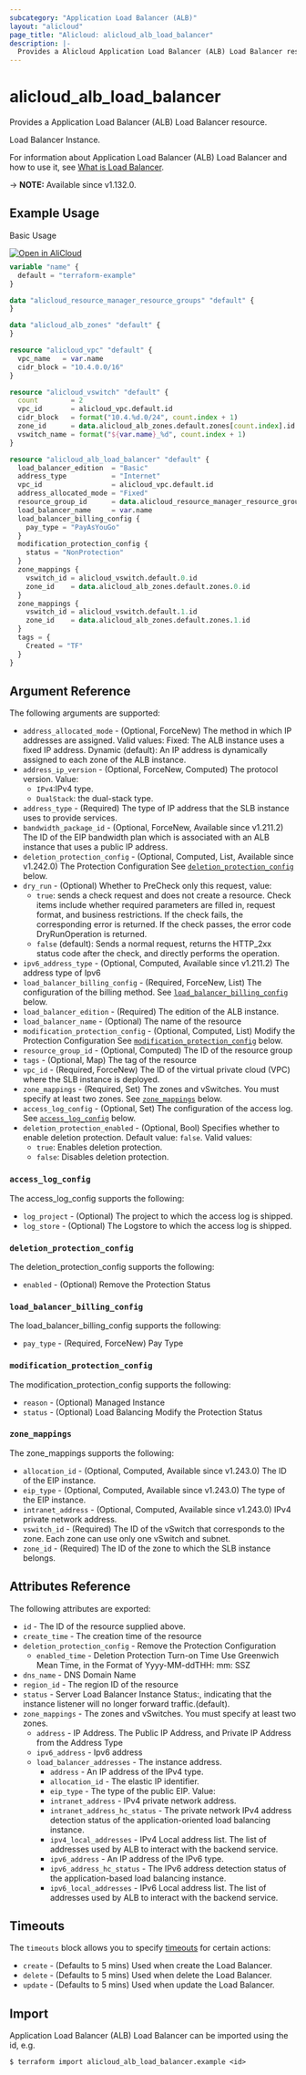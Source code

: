 ```yaml
---
subcategory: "Application Load Balancer (ALB)"
layout: "alicloud"
page_title: "Alicloud: alicloud_alb_load_balancer"
description: |-
  Provides a Alicloud Application Load Balancer (ALB) Load Balancer resource.
---
```


# alicloud_alb_load_balancer

Provides a Application Load Balancer (ALB) Load Balancer resource.

Load Balancer Instance.

For information about Application Load Balancer (ALB) Load Balancer and how to use it, see [What is Load Balancer](https://www.alibabacloud.com/help/en/slb/application-load-balancer/developer-reference/api-alb-2020-06-16-createloadbalancer).

-> **NOTE:** Available since v1.132.0.

## Example Usage

Basic Usage

<div style="display: block;margin-bottom: 40px;"><div class="oics-button" style="float: right;position: absolute;margin-bottom: 10px;">
  <a href="https://api.aliyun.com/terraform?resource=alicloud_alb_load_balancer&exampleId=69375c6d-bff4-e697-2696-1baac7f74f3a4c97779e&activeTab=example&spm=docs.r.alb_load_balancer.0.69375c6dbf&intl_lang=EN_US" target="_blank">
    <img alt="Open in AliCloud" src="https://img.alicdn.com/imgextra/i1/O1CN01hjjqXv1uYUlY56FyX_!!6000000006049-55-tps-254-36.svg" style="max-height: 44px; max-width: 100%;">
  </a>
</div></div>

```terraform
variable "name" {
  default = "terraform-example"
}

data "alicloud_resource_manager_resource_groups" "default" {
}

data "alicloud_alb_zones" "default" {
}

resource "alicloud_vpc" "default" {
  vpc_name   = var.name
  cidr_block = "10.4.0.0/16"
}

resource "alicloud_vswitch" "default" {
  count        = 2
  vpc_id       = alicloud_vpc.default.id
  cidr_block   = format("10.4.%d.0/24", count.index + 1)
  zone_id      = data.alicloud_alb_zones.default.zones[count.index].id
  vswitch_name = format("${var.name}_%d", count.index + 1)
}

resource "alicloud_alb_load_balancer" "default" {
  load_balancer_edition  = "Basic"
  address_type           = "Internet"
  vpc_id                 = alicloud_vpc.default.id
  address_allocated_mode = "Fixed"
  resource_group_id      = data.alicloud_resource_manager_resource_groups.default.groups.0.id
  load_balancer_name     = var.name
  load_balancer_billing_config {
    pay_type = "PayAsYouGo"
  }
  modification_protection_config {
    status = "NonProtection"
  }
  zone_mappings {
    vswitch_id = alicloud_vswitch.default.0.id
    zone_id    = data.alicloud_alb_zones.default.zones.0.id
  }
  zone_mappings {
    vswitch_id = alicloud_vswitch.default.1.id
    zone_id    = data.alicloud_alb_zones.default.zones.1.id
  }
  tags = {
    Created = "TF"
  }
}
```

## Argument Reference

The following arguments are supported:
* `address_allocated_mode` - (Optional, ForceNew) The method in which IP addresses are assigned. Valid values:  Fixed: The ALB instance uses a fixed IP address. Dynamic (default): An IP address is dynamically assigned to each zone of the ALB instance.
* `address_ip_version` - (Optional, ForceNew, Computed) The protocol version. Value:
  - `IPv4`:IPv4 type.
  - `DualStack`: the dual-stack type.
* `address_type` - (Required) The type of IP address that the SLB instance uses to provide services.
* `bandwidth_package_id` - (Optional, ForceNew, Available since v1.211.2) The ID of the EIP bandwidth plan which is associated with an ALB instance that uses a public IP address.
* `deletion_protection_config` - (Optional, Computed, List, Available since v1.242.0) The Protection Configuration See [`deletion_protection_config`](#deletion_protection_config) below.
* `dry_run` - (Optional) Whether to PreCheck only this request, value:
  - `true`: sends a check request and does not create a resource. Check items include whether required parameters are filled in, request format, and business restrictions. If the check fails, the corresponding error is returned. If the check passes, the error code DryRunOperation is returned.
  - `false` (default): Sends a normal request, returns the HTTP_2xx status code after the check, and directly performs the operation.
* `ipv6_address_type` - (Optional, Computed, Available since v1.211.2) The address type of Ipv6
* `load_balancer_billing_config` - (Required, ForceNew, List) The configuration of the billing method. See [`load_balancer_billing_config`](#load_balancer_billing_config) below.
* `load_balancer_edition` - (Required) The edition of the ALB instance.
* `load_balancer_name` - (Optional) The name of the resource
* `modification_protection_config` - (Optional, Computed, List) Modify the Protection Configuration See [`modification_protection_config`](#modification_protection_config) below.
* `resource_group_id` - (Optional, Computed) The ID of the resource group
* `tags` - (Optional, Map) The tag of the resource
* `vpc_id` - (Required, ForceNew) The ID of the virtual private cloud (VPC) where the SLB instance is deployed.
* `zone_mappings` - (Required, Set) The zones and vSwitches. You must specify at least two zones. See [`zone_mappings`](#zone_mappings) below.
* `access_log_config` - (Optional, Set) The configuration of the access log. See [`access_log_config`](#access_log_config) below.
* `deletion_protection_enabled` - (Optional, Bool) Specifies whether to enable deletion protection. Default value: `false`. Valid values:
  - `true`: Enables deletion protection.
  - `false`: Disables deletion protection.

### `access_log_config`

The access_log_config supports the following:

* `log_project` - (Optional) The project to which the access log is shipped.
* `log_store` - (Optional) The Logstore to which the access log is shipped.

### `deletion_protection_config`

The deletion_protection_config supports the following:
* `enabled` - (Optional) Remove the Protection Status

### `load_balancer_billing_config`

The load_balancer_billing_config supports the following:
* `pay_type` - (Required, ForceNew) Pay Type

### `modification_protection_config`

The modification_protection_config supports the following:
* `reason` - (Optional) Managed Instance
* `status` - (Optional) Load Balancing Modify the Protection Status

### `zone_mappings`

The zone_mappings supports the following:
* `allocation_id` - (Optional, Computed, Available since v1.243.0) The ID of the EIP instance.
* `eip_type` - (Optional, Computed, Available since v1.243.0) The type of the EIP instance.
* `intranet_address` - (Optional, Computed, Available since v1.243.0) IPv4 private network address.
* `vswitch_id` - (Required) The ID of the vSwitch that corresponds to the zone. Each zone can use only one vSwitch and subnet.
* `zone_id` - (Required) The ID of the zone to which the SLB instance belongs.

## Attributes Reference

The following attributes are exported:
* `id` - The ID of the resource supplied above.
* `create_time` - The creation time of the resource
* `deletion_protection_config` - Remove the Protection Configuration
  * `enabled_time` - Deletion Protection Turn-on Time Use Greenwich Mean Time, in the Format of Yyyy-MM-ddTHH: mm: SSZ
* `dns_name` - DNS Domain Name
* `region_id` - The region ID of the resource
* `status` - Server Load Balancer Instance Status:, indicating that the instance listener will no longer forward traffic.(default).
* `zone_mappings` - The zones and vSwitches. You must specify at least two zones.
  * `address` - IP Address. The Public IP Address, and Private IP Address from the Address Type
  * `ipv6_address` - Ipv6 address
  * `load_balancer_addresses` - The instance address.
    * `address` - An IP address of the IPv4 type.
    * `allocation_id` - The elastic IP identifier.
    * `eip_type` - The type of the public EIP. Value:
    * `intranet_address` - IPv4 private network address.
    * `intranet_address_hc_status` - The private network IPv4 address detection status of the application-oriented load balancing instance.
    * `ipv4_local_addresses` - IPv4 Local address list. The list of addresses used by ALB to interact with the backend service.
    * `ipv6_address` - An IP address of the IPv6 type.
    * `ipv6_address_hc_status` - The IPv6 address detection status of the application-based load balancing instance.
    * `ipv6_local_addresses` - IPv6 Local address list. The list of addresses used by ALB to interact with the backend service.

## Timeouts

The `timeouts` block allows you to specify [timeouts](https://www.terraform.io/docs/configuration-0-11/resources.html#timeouts) for certain actions:
* `create` - (Defaults to 5 mins) Used when create the Load Balancer.
* `delete` - (Defaults to 5 mins) Used when delete the Load Balancer.
* `update` - (Defaults to 5 mins) Used when update the Load Balancer.

## Import

Application Load Balancer (ALB) Load Balancer can be imported using the id, e.g.

```shell
$ terraform import alicloud_alb_load_balancer.example <id>
```